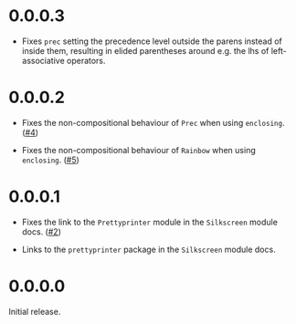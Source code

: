 # 0.0.0.3

- Fixes `prec` setting the precedence level outside the parens instead of inside them, resulting in elided parentheses around e.g. the lhs of left-associative operators.


# 0.0.0.2

- Fixes the non-compositional behaviour of `Prec` when using `enclosing`. ([#4](https://github.com/robrix/silkscreen/issues/4))

- Fixes the non-compositional behaviour of `Rainbow` when using `enclosing`. ([#5](https://github.com/robrix/silkscreen/issues/5))


# 0.0.0.1

- Fixes the link to the `Prettyprinter` module in the `Silkscreen` module docs. ([#2](https://github.com/robrix/silkscreen/issues/2))

- Links to the `prettyprinter` package in the `Silkscreen` module docs.


# 0.0.0.0

Initial release.

